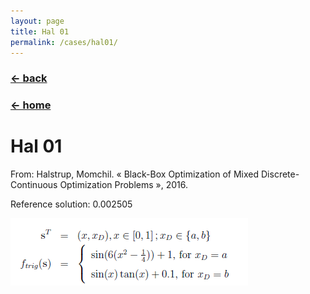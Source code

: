 ```yaml
---
layout: page
title: Hal 01
permalink: /cases/hal01/
---
```

### [← back](/cases/)
### [← home](/index/)


# Hal 01
From: Halstrup, Momchil. « Black-Box Optimization of Mixed Discrete-Continuous Optimization Problems », 2016. 

Reference solution: 0.002505

<img align="left" src="https://raw.githubusercontent.com/mixed-optimization-benchmark/mixed-optimization-benchmark.github.io/master/Cas%20test/Hal_1.PNG" >

